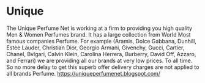 # Unique
The Unique Perfume Net is working at a firm to providing you high quality Men &amp; Women Perfumes brand. It has a large collection from World Most famous companies Perfume. For example (Aramis, Dolce Gabbana, Dunhill, Estee Lauder, Christian Dior, Georgio Armani, Givenchy, Gucci, Cartier, Chanel, Bvlgari, Calvin Klein, Carolina Herrera, Burberry, David Off, Azzaro, and Ferrari) we are providing all our brands at very low prices. To all time. So no more delay to get this superb offer delivery charges are not applied to all brands Perfume.                       https://uniqueperfumenet.blogspot.com/ 
